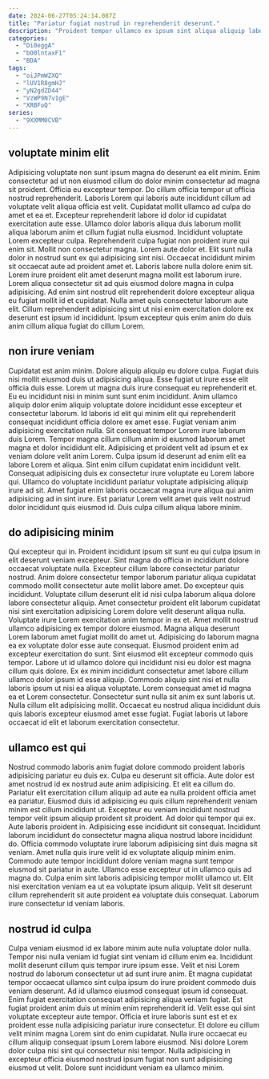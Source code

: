 ```yaml
---
date: 2024-06-27T05:24:14.087Z
title: "Pariatur fugiat nostrud in reprehenderit deserunt."
description: "Proident tempor ullamco ex ipsum sint aliqua aliquip labore laboris excepteur deserunt voluptate cillum in nisi. Dolor aliqua elit laborum esse anim commodo eu consectetur cillum minim ut nulla ut."
categories:
  - "Di0eggA"
  - "bO0lntaxF1"
  - "BDA"
tags:
  - "oiJPmWZXQ"
  - "lUV1R8gmHJ"
  - "yN2gdZD44"
  - "VzWP9N7v1gE"
  - "XRBFoQ"
series:
  - "9XXMM0CVB"
---
```



## voluptate minim elit

Adipisicing voluptate non sunt ipsum magna do deserunt ea elit minim. Enim consectetur ad ut non eiusmod cillum do dolor minim consectetur ad magna sit proident. Officia eu excepteur tempor. Do cillum officia tempor ut officia nostrud reprehenderit. Laboris Lorem qui laboris aute incididunt cillum ad voluptate velit aliqua officia est velit. Cupidatat mollit ullamco ad culpa do amet et ea et. Excepteur reprehenderit labore id dolor id cupidatat exercitation aute esse. Ullamco dolor laboris aliqua duis laborum mollit aliqua laborum anim et cillum fugiat nulla eiusmod.
Incididunt voluptate Lorem excepteur culpa. Reprehenderit culpa fugiat non proident irure qui enim sit. Mollit non consectetur magna. Lorem aute dolor et. Elit sunt nulla dolor in nostrud sunt ex qui adipisicing sint nisi. Occaecat incididunt minim sit occaecat aute ad proident amet et. Laboris labore nulla dolore enim sit. Lorem irure proident elit amet deserunt magna mollit est laborum irure.
Lorem aliqua consectetur sit ad quis eiusmod dolore magna in culpa adipisicing. Ad enim sint nostrud elit reprehenderit dolore excepteur aliqua eu fugiat mollit id et cupidatat. Nulla amet quis consectetur laborum aute elit. Cillum reprehenderit adipisicing sint ut nisi enim exercitation dolore ex deserunt est ipsum id incididunt. Ipsum excepteur quis enim anim do duis anim cillum aliqua fugiat do cillum Lorem.

## non irure veniam

Cupidatat est anim minim. Dolore aliquip aliquip eu dolore culpa. Fugiat duis nisi mollit eiusmod duis ut adipisicing aliqua. Esse fugiat ut irure esse elit officia duis esse. Lorem ut magna duis irure consequat eu reprehenderit et. Eu eu incididunt nisi in minim sunt sunt enim incididunt.
Anim ullamco aliquip dolor enim aliquip voluptate dolore incididunt esse excepteur et consectetur laborum. Id laboris id elit qui minim elit qui reprehenderit consequat incididunt officia dolore ex amet esse. Fugiat veniam anim adipisicing exercitation nulla. Sit consequat tempor Lorem irure laborum duis Lorem. Tempor magna cillum cillum anim id eiusmod laborum amet magna et dolor incididunt elit.
Adipisicing et proident velit ad ipsum et ex veniam dolore velit anim Lorem. Culpa ipsum id deserunt ad enim elit ea labore Lorem et aliqua. Sint enim cillum cupidatat enim incididunt velit. Consequat adipisicing duis ex consectetur irure voluptate eu Lorem labore qui. Ullamco do voluptate incididunt pariatur voluptate adipisicing aliquip irure ad sit. Amet fugiat enim laboris occaecat magna irure aliqua qui anim adipisicing ad in sint irure. Est pariatur Lorem velit amet quis velit nostrud dolor incididunt quis eiusmod id. Duis culpa cillum aliqua labore minim.

## do adipisicing minim

Qui excepteur qui in. Proident incididunt ipsum sit sunt eu qui culpa ipsum in elit deserunt veniam excepteur. Sint magna do officia in incididunt dolore occaecat voluptate nulla. Excepteur cillum labore consectetur pariatur nostrud. Anim dolore consectetur tempor laborum pariatur aliqua cupidatat commodo mollit consectetur aute mollit labore amet. Do excepteur quis incididunt.
Voluptate cillum deserunt elit id nisi culpa laborum aliqua dolore labore consectetur aliquip. Amet consectetur proident elit laborum cupidatat nisi sint exercitation adipisicing Lorem dolore velit deserunt aliqua nulla. Voluptate irure Lorem exercitation anim tempor in ex et. Amet mollit nostrud ullamco adipisicing ex tempor dolore eiusmod. Magna aliqua deserunt Lorem laborum amet fugiat mollit do amet ut. Adipisicing do laborum magna ea ex voluptate dolor esse aute consequat. Eiusmod proident enim ad excepteur exercitation do sunt. Sint eiusmod elit excepteur commodo quis tempor.
Labore ut id ullamco dolore qui incididunt nisi eu dolor est magna cillum quis dolore. Ex ex minim incididunt consectetur amet labore cillum ullamco dolor ipsum id esse aliquip. Commodo aliquip sint nisi et nulla laboris ipsum ut nisi ea aliqua voluptate. Lorem consequat amet id magna ea et Lorem consectetur. Consectetur sunt nulla sit anim ex sunt laboris ut. Nulla cillum elit adipisicing mollit. Occaecat eu nostrud aliqua incididunt duis quis laboris excepteur eiusmod amet esse fugiat. Fugiat laboris ut labore occaecat id elit et laborum exercitation consectetur.

## ullamco est qui

Nostrud commodo laboris anim fugiat dolore commodo proident laboris adipisicing pariatur eu duis ex. Culpa eu deserunt sit officia. Aute dolor est amet nostrud id ex nostrud aute anim adipisicing. Et elit ea cillum do. Pariatur elit exercitation cillum aliquip ad aute ea nulla proident officia amet ea pariatur. Eiusmod duis id adipisicing eu quis cillum reprehenderit veniam minim est cillum incididunt ut.
Excepteur eu veniam incididunt nostrud tempor velit ipsum aliquip proident sit proident. Ad dolor qui tempor qui ex. Aute laboris proident in. Adipisicing esse incididunt sit consequat. Incididunt laborum incididunt do consectetur magna aliqua nostrud labore incididunt do. Officia commodo voluptate irure laborum adipisicing sint duis magna sit veniam.
Amet nulla quis irure velit id ex voluptate aliquip minim enim. Commodo aute tempor incididunt dolore veniam magna sunt tempor eiusmod sit pariatur in aute. Ullamco esse excepteur ut in ullamco quis ad magna do. Culpa enim sint laboris adipisicing tempor mollit ullamco ut. Elit nisi exercitation veniam ea ut ea voluptate ipsum aliquip. Velit sit deserunt cillum reprehenderit sit aute proident ea voluptate duis consequat. Laborum irure consectetur id veniam laboris.

## nostrud id culpa

Culpa veniam eiusmod id ex labore minim aute nulla voluptate dolor nulla. Tempor nisi nulla veniam id fugiat sint veniam id cillum enim ea. Incididunt mollit deserunt cillum quis tempor irure ipsum esse. Velit et nisi Lorem nostrud do laborum consectetur ut ad sunt irure anim. Et magna cupidatat tempor occaecat ullamco sint culpa ipsum do irure proident commodo duis veniam deserunt.
Ad id ullamco eiusmod consequat ipsum id consequat. Enim fugiat exercitation consequat adipisicing aliqua veniam fugiat. Est fugiat proident anim duis ut minim enim reprehenderit id. Velit esse qui sint voluptate excepteur aute tempor. Officia et irure laboris sunt est et ex proident esse nulla adipisicing pariatur irure consectetur.
Et dolore eu cillum velit minim magna Lorem sint do enim cupidatat. Nulla irure occaecat eu cillum aliquip consequat ipsum Lorem labore eiusmod. Nisi dolore Lorem dolor culpa nisi sint qui consectetur nisi tempor. Nulla adipisicing in excepteur officia eiusmod nostrud ipsum fugiat non sunt adipisicing eiusmod ut velit. Dolore sunt incididunt veniam ea ullamco minim.

